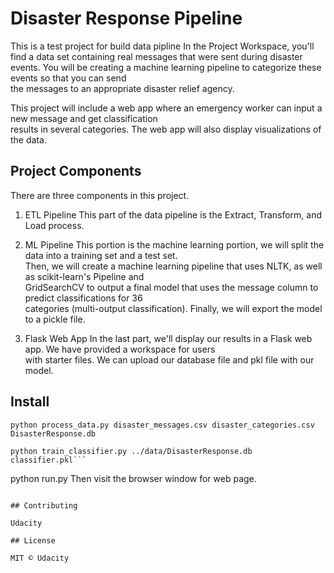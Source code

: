# Disaster Response Pipeline 

This is a test project for build data pipline
In the Project Workspace, you'll find a data set containing real messages that were sent during disaster  
 events. You will be creating a machine learning pipeline to categorize these events so that you can send   
 the messages to an appropriate disaster relief agency.

This project will include a web app where an emergency worker can input a new message and get classification  
results in several categories. The web app will also display visualizations of the data. 

## Project Components
There are three components in this project.
1. ETL Pipeline
This part of the data pipeline is the Extract, Transform, and Load process.

2. ML Pipeline
This portion is the machine learning portion, we will split the data into a training set and a test set.  
Then, we will create a machine learning pipeline that uses NLTK, as well as scikit-learn's Pipeline and  
GridSearchCV to output a final model that uses the message column to predict classifications for 36   
categories (multi-output classification). 
Finally, we will export the model to a pickle file. 

3. Flask Web App
In the last part, we'll display our results in a Flask web app. We have provided a workspace for users  
with starter files. We can upload our database file and pkl file with our model.

## Install

```
python process_data.py disaster_messages.csv disaster_categories.csv DisasterResponse.db

python train_classifier.py ../data/DisasterResponse.db classifier.pkl```

```
python run.py
Then visit the browser window for web page.
```

## Contributing

Udacity

## License

MIT © Udacity

